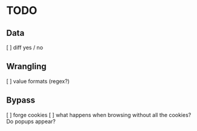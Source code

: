 # TODO

## Data

[ ] diff yes / no

## Wrangling

[ ] value formats (regex?)

## Bypass

[ ] forge cookies
[ ] what happens when browsing without all the cookies? Do popups appear?
